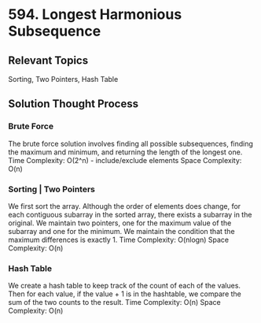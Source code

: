 # 594. Longest Harmonious Subsequence

## Relevant Topics

Sorting, Two Pointers, Hash Table

## Solution Thought Process
### Brute Force
The brute force solution involves finding all possible subsequences, finding the maximum and minimum, and returning the length of the longest one. 
Time Complexity: O(2^n) - include/exclude elements
Space Complexity: O(n)

### Sorting | Two Pointers
We first sort the array. Although the order of elements does change, for each contiguous subarray in the sorted array, there exists a subarray in the original. We maintain two pointers, one for the maximum value of the subarray and one for the minimum. We maintain the condition that the maximum differences is exactly 1.
Time Complexity: O(nlogn)
Space Complexity: O(n)

### Hash Table
We create a hash table to keep track of the count of each of the values. Then for each value, if the value + 1 is in the hashtable, we compare the sum of the two counts to the result.
Time Complexity: O(n)
Space Complexity: O(n)